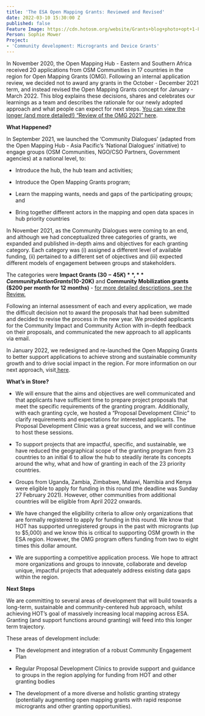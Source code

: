 ```yaml
---
title: 'The ESA Open Mapping Grants: Reviewed and Revised'
date: 2022-03-10 15:30:00 Z
published: false
Feature Image: https://cdn.hotosm.org/website/Grants+blog+photo+opt+1-88a810.png
Person: Sophie Mower
Project:
- 'Community development: Microgrants and Device Grants'
---
```


In November 2020, the Open Mapping Hub - Eastern and Southern Africa received 20 applications from OSM Communities in 17 countries in the region for Open Mapping Grants (OMG). Following an internal application review, we decided not to award any grants in the October - December 2021 term, and instead revised the Open Mapping Grants concept for January - March 2022. This blog explains these decisions, shares and celebrates our learnings as a team and describes the rationale for our newly adopted approach and what people can expect for next steps. [You can view the longer (and more detailed!) “Review of the OMG 2021” here](https://docs.google.com/document/d/10e73Ot2C1oO9-r6bhOZJ9jZYcA_TTaJuRwn3gUl_xtM/edit#heading=h.na5q82hlmxwj).

**What Happened?**

In September 2021, we launched the ‘Community Dialogues’ (adapted from the Open Mapping Hub - Asia Pacific’s ‘National Dialogues’ initiative) to engage groups (OSM Communities, NGO/CSO Partners, Government agencies) at a national level, to:

* Introduce the hub, the hub team and activities;

* Introduce the Open Mapping Grants program;

* Learn the mapping wants, needs and gaps of the participating groups; and

* Bring together different actors in the mapping and open data spaces in hub priority countries

In November 2021, as the Community Dialogues were coming to an end, and although we had conceptualized three categories of grants, we expanded and published in-depth aims and objectives for each granting category. Each category was (i) assigned a different level of available funding, (ii) pertained to a different set of objectives and (iii) expected different models of engagement between groups and stakeholders.

The categories were **Impact Grants ($30-45K)**, **Community Action Grants ($10-20K)** and **Community Mobilization grants ($200 per month for 12 months)** - [for more detailed descriptions, see the Review.](https://docs.google.com/document/d/10e73Ot2C1oO9-r6bhOZJ9jZYcA_TTaJuRwn3gUl_xtM/edit#heading=h.na5q82hlmxwj)

Following an internal assessment of each and every application, we made the difficult decision not to award the proposals that had been submitted and decided to revise the process in the new year. We provided applicants for the Community Impact and Community Action with in-depth feedback on their proposals, and communicated the new approach to all applicants via email.

In January 2022, we redesigned and re-launched the Open Mapping Grants to better support applications to achieve strong and sustainable community growth and to drive social impact in the region. For more information on our next approach, visit[ here](https://stories.hotosm.org/open-mapping-hub-eastern-and-southern-africa/index.html).

**What’s in Store?**

* We will ensure that the aims and objectives are well communicated and that applicants have sufficient time to prepare project proposals that meet the specific requirements of the granting program. Additionally, with each granting cycle, we hosted a “Proposal Development Clinic” to clarify requirements and expectations for interested applicants. The Proposal Development Clinic was a great success, and we will continue to host these sessions.

* To support projects that are impactful, specific, and sustainable, we have reduced the geographical scope of the granting program from 23 countries to an initial 6 to allow the hub to steadily iterate its concepts around the why, what and how of granting in each of the 23 priority countries.

* Groups from Uganda, Zambia, Zimbabwe, Malawi, Namibia and Kenya were eligible to apply for funding in this round (the deadline was Sunday 27 February 2021). However, other communities from additional countries will be eligible from April 2022 onwards.

* We have changed the eligibility criteria to allow only organizations that are formally registered to apply for funding in this round. We know that HOT has supported unregistered groups in the past with microgrants (up to $5,000) and we know this is critical to supporting OSM growth in the ESA region. However, the OMG program offers funding from two to eight times this dollar amount.

* We are supporting a competitive application process. We hope to attract more organizations and groups to innovate, collaborate and develop unique, impactful projects that adequately address existing data gaps within the region.

**Next Steps**

We are committing to several areas of development that will build towards a long-term, sustainable and community-centered hub approach, whilst achieving HOT’s goal of massively increasing local mapping across ESA. Granting (and support functions around granting) will feed into this longer term trajectory.

These areas of development include:

* The development and integration of a robust Community Engagement Plan

* Regular Proposal Development Clinics to provide support and guidance to groups in the region applying for funding from HOT and other granting bodies

* The development of a more diverse and holistic granting strategy (potentially augmenting open mapping grants with rapid response microgrants and other granting opportunities).